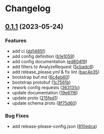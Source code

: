 # Changelog

## [0.1.1](https://github.com/k8sgpt-ai/schemas/compare/protobuf-v0.1.0...protobuf-v0.1.1) (2023-05-24)


### Features

* add ci ([dd1485f](https://github.com/k8sgpt-ai/schemas/commit/dd1485f7ed01a1bf187945f9a4d2b1e68e5eaacb))
* add config definition ([b1e1059](https://github.com/k8sgpt-ai/schemas/commit/b1e1059abfc7967451e8ef4142e30331ff2ef9c0))
* add config documentation ([ed804f9](https://github.com/k8sgpt-ai/schemas/commit/ed804f985957069f7f76efeb7281d181abfcbd63))
* add filters to AnalyzeRequest ([5cbadc8](https://github.com/k8sgpt-ai/schemas/commit/5cbadc89cbd36d64a3e55ecbfd77ca7da20d8c96))
* add release_please.yml & fix lint ([bac4e35](https://github.com/k8sgpt-ai/schemas/commit/bac4e357efe2c277b0fc9bcf9df5519840adad40))
* bootstrap buf.md ([6c4eb60](https://github.com/k8sgpt-ai/schemas/commit/6c4eb60464f3814fa8614c660fd9b5723d7c123d))
* bootstrap protobuf ([1c7561b](https://github.com/k8sgpt-ai/schemas/commit/1c7561b13ed663f67e0eb82fe30be0cfcb65bf5d))
* rework config requests ([363131c](https://github.com/k8sgpt-ai/schemas/commit/363131cb2f10162e824c9e22b2816db25fe1a3bd))
* update documentation ([19e6116](https://github.com/k8sgpt-ai/schemas/commit/19e6116c31104b8c86c7856a7fb6e76bd4d44455))
* update proto ([215fed1](https://github.com/k8sgpt-ai/schemas/commit/215fed1dcc646486dd5e239a88de09a4db3263d8))
* update schema proto ([8f75d60](https://github.com/k8sgpt-ai/schemas/commit/8f75d608d80d1b5bb579a0e34bfcf4f813da3d90))


### Bug Fixes

* add release-please-config.json ([810edca](https://github.com/k8sgpt-ai/schemas/commit/810edcaa99638cded721bdb56ed9b141bebae918))
